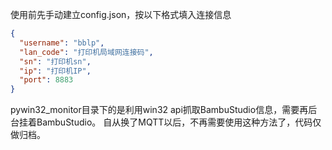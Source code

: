 使用前先手动建立config.json，按以下格式填入连接信息

```json
{
  "username": "bblp",
  "lan_code": "打印机局域网连接码",
  "sn": "打印机sn",
  "ip": "打印机IP",
  "port": 8883
}
```

pywin32_monitor目录下的是利用win32 api抓取BambuStudio信息，需要再后台挂着BambuStudio。
自从换了MQTT以后，不再需要使用这种方法了，代码仅做归档。